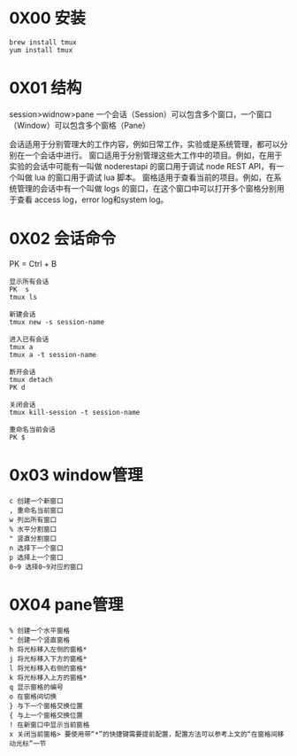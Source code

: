 # 0X00 安装

```
brew install tmux
yum install tmux
```

# 0X01 结构
session>widnow>pane
一个会话（Session）可以包含多个窗口，一个窗口（Window）可以包含多个窗格（Pane）

会话适用于分别管理大的工作内容，例如日常工作，实验或是系统管理，都可以分别在一个会话中进行。
窗口适用于分别管理这些大工作中的项目。例如，在用于实验的会话中可能有一叫做 noderestapi 的窗口用于调试 node REST API，有一个叫做 lua 的窗口用于调试 lua 脚本。
窗格适用于查看当前的项目。例如，在系统管理的会话中有一个叫做 logs 的窗口，在这个窗口中可以打开多个窗格分别用于查看 access log，error log和system log。


# 0X02 会话命令

PK = Ctrl +  B

```
显示所有会话
PK  s
tmux ls

新建会话
tmux new -s session-name

进入已有会话
tmux a
tmux a -t session-name

断开会话
tmux detach
PK d

关闭会话
tmux kill-session -t session-name

重命名当前会话
PK $

```

# 0x03 window管理

```
c 创建一个新窗口
, 重命名当前窗口
w 列出所有窗口
% 水平分割窗口
" 竖直分割窗口
n 选择下一个窗口
p 选择上一个窗口
0~9 选择0~9对应的窗口
```

# 0X04 pane管理

```
% 创建一个水平窗格
" 创建一个竖直窗格
h 将光标移入左侧的窗格*
j 将光标移入下方的窗格*
l 将光标移入右侧的窗格*
k 将光标移入上方的窗格*
q 显示窗格的编号
o 在窗格间切换
} 与下一个窗格交换位置
{ 与上一个窗格交换位置
! 在新窗口中显示当前窗格
x 关闭当前窗格> 要使用带“*”的快捷键需要提前配置，配置方法可以参考上文的“在窗格间移动光标”一节
```